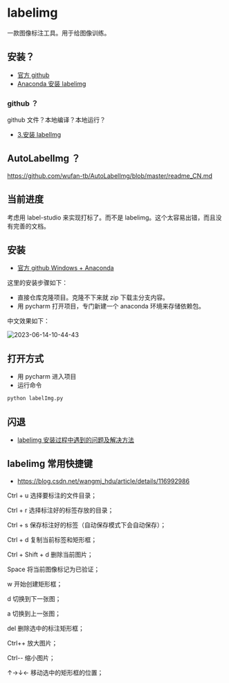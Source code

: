 # labelimg

一款图像标注工具。用于给图像训练。

## 安装？

- [官方 github](https://github.com/heartexlabs/labelImg/blob/master/readme/README.zh.rst)
- [Anaconda 安装 labelimg](https://www.bilibili.com/video/BV1XL4y1u7Tb/)

### github ？

github 文件？本地编译？本地运行？

- [3.安装 labelImg](https://www.bilibili.com/video/BV14R4y1A7jx/)

## AutoLabelImg ？

https://github.com/wufan-tb/AutoLabelImg/blob/master/readme_CN.md

## 当前进度

考虑用 label-studio 来实现打标了。而不是 labelimg。这个太容易出错，而且没有完善的文档。

## 安装

- [官方 github Windows + Anaconda](https://github.com/heartexlabs/labelImg/blob/master/readme/README.zh.rst#windows--anaconda)

这里的安装步骤如下：

- 直接仓库克隆项目。克隆不下来就 zip 下载主分支内容。
- 用 pycharm 打开项目，专门新建一个 anaconda 环境来存储依赖包。

中文效果如下：

![2023-06-14-10-44-43](https://cdn.jsdelivr.net/gh/ruan-cat/img-store/img/2023-06-14-10-44-43.png)

## 打开方式

- 用 pycharm 进入项目
- 运行命令

```bash
python labelImg.py
```

## 闪退

- [labelimg 安装过程中遇到的问题及解决方法](https://blog.csdn.net/qq_43251723/article/details/130220192)

## labelimg 常用快捷键

- https://blog.csdn.net/wangmj_hdu/article/details/116992986

Ctrl + u 选择要标注的文件目录；

Ctrl + r 选择标注好的标签存放的目录；

Ctrl + s 保存标注好的标签（自动保存模式下会自动保存）；

Ctrl + d 复制当前标签和矩形框；

Ctrl + Shift + d 删除当前图片；

Space 将当前图像标记为已验证；

w 开始创建矩形框；

d 切换到下一张图；

a 切换到上一张图；

del 删除选中的标注矩形框；

Ctrl++ 放大图片；

Ctrl-- 缩小图片；

↑→↓← 移动选中的矩形框的位置；
